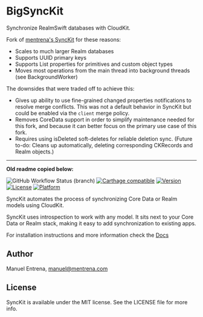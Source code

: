 # BigSyncKit

Synchronize RealmSwift databases with CloudKit.

Fork of [mentrena's SyncKit](https://mentrena.github.io/SyncKit) for these reasons:

- Scales to much larger Realm databases
- Supports UUID primary keys
- Supports List properties for primitives and custom object types
- Moves most operations from the main thread into background threads (see BackgroundWorker)

The downsides that were traded off to achieve this:
- Gives up ability to use fine-grained changed properties notifications to resolve merge conflicts. This was not a default behavior in SyncKit but could be enabled via the `client` merge policy.
- Removes CoreData support in order to simplify maintenance needed for this fork, and because it can better focus on the primary use case of this fork.
- Requires using isDeleted soft-deletes for reliable deletion sync. (Future to-do: Cleans up automatically, deleting corresponding CKRecords and Realm objects.)

-------------
**Old readme copied below:**

![GitHub Workflow Status (branch)](https://img.shields.io/github/workflow/status/mentrena/synckit/Test/master)
[![Carthage compatible](https://img.shields.io/badge/Carthage-compatible-4BC51D.svg?style=flat)](https://github.com/Carthage/Carthage)
[![Version](https://img.shields.io/cocoapods/v/SyncKit.svg?style=flat)](http://cocoapods.org/pods/SyncKit)
[![License](https://img.shields.io/cocoapods/l/SyncKit.svg?style=flat)](http://cocoapods.org/pods/SyncKit)
[![Platform](https://img.shields.io/cocoapods/p/SyncKit.svg?style=flat)](http://cocoapods.org/pods/SyncKit)

SyncKit automates the process of synchronizing Core Data or Realm models using CloudKit.

SyncKit uses introspection to work with any model. It sits next to your Core Data or Realm stack, making it easy to add synchronization to existing apps.

For installation instructions and more information check the [Docs](https://mentrena.github.io/SyncKit)

## Author

Manuel Entrena, manuel@mentrena.com

## License

SyncKit is available under the MIT license. See the LICENSE file for more info.
